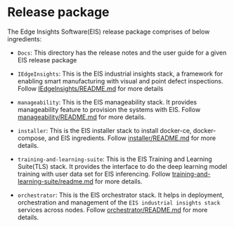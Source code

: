 # Release package

The Edge Insights Software(EIS) release package comprises of below ingredients:

* `Docs`:
  This directory has the release notes and the user guide for a given EIS
  release package

* `IEdgeInsights`:
  This is the EIS industrial insights stack, a framework for enabling
  smart manufacturing with visual and point defect inspections. Follow
  [IEdgeInsights/README.md](IEdgeInsights/README.md) for more details

* `manageability`:
  This is the EIS manageability stack. It provides manageability feature to provision
  the systems with EIS. Follow [manageability/README.md](manageability/README.md)
  for more details.

* `installer`:
  This is the EIS installer stack to install docker-ce, docker-compose,
  and EIS ingredients. Follow [installer/README.md](installer/README.md) for
  more details.

* `training-and-learning-suite`:
  This is the EIS Training and Learning Suite(TLS) stack. It provides the interface
  to do the deep learning model training with user data set for EIS inferencing.
  Follow [training-and-learning-suite/readme.md](training-and-learning-suite/readme.md)
  for more details.

* `orchestrator`:
  This is the EIS orchestrator stack. It helps in deployment, orchestration and
  management of the `EIS industrial insights stack` services across nodes.
  Follow [orchestrator/README.md](orchestrator/README.md) for more details.
